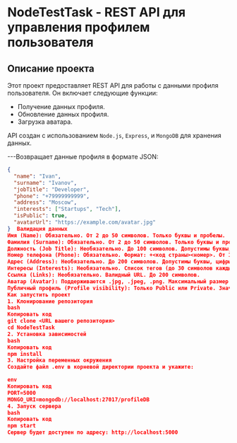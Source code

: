 # NodeTestTask - REST API для управления профилем пользователя

## Описание проекта
Этот проект предоставляет REST API для работы с данными профиля пользователя. Он включает следующие функции:
- Получение данных профиля.
- Обновление данных профиля.
- Загрузка аватара.

API создан с использованием `Node.js`, `Express`, и `MongoDB` для хранения данных.

---Возвращает данные профиля в формате JSON:
```json
{
  "name": "Ivan",
  "surname": "Ivanov",
  "jobTitle": "Developer",
  "phone": "+79999999999",
  "address": "Moscow",
  "interests": ["Startups", "Tech"],
  "isPublic": true,
  "avatarUrl": "https://example.com/avatar.jpg"
}  Валидация данных
Имя (Name): Обязательно. От 2 до 50 символов. Только буквы и пробелы.
Фамилия (Surname): Обязательно. От 2 до 50 символов. Только буквы и пробелы.
Должность (Job Title): Необязательно. До 100 символов. Допустимы буквы, цифры и пробелы.
Номер телефона (Phone): Обязательно. Формат: +<код страны><номер>. От 10 до 15 символов.
Адрес (Address): Необязательно. До 200 символов. Допустимы буквы, цифры, запятые, точки, дефисы и пробелы.
Интересы (Interests): Необязательно. Список тегов (до 30 символов каждый). Максимум 10 тегов.
Ссылка (Links): Необязательно. Валидный URL. До 200 символов.
Аватар (Avatar): Поддерживаются .jpg, .jpeg, .png. Максимальный размер файла: 5 MB.
Публичный профиль (Profile visibility): Только Public или Private. Значение по умолчанию: Private.
Как запустить проект
1. Клонирование репозитория
bash
Копировать код
git clone <URL вашего репозитория>
cd NodeTestTask
2. Установка зависимостей
bash
Копировать код
npm install
3. Настройка переменных окружения
Создайте файл .env в корневой директории проекта и укажите:

env
Копировать код
PORT=5000
MONGO_URI=mongodb://localhost:27017/profileDB
4. Запуск сервера
bash
Копировать код
npm start
Сервер будет доступен по адресу: http://localhost:5000
